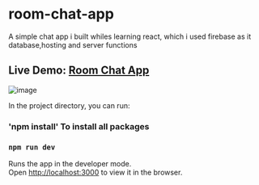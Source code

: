 # room-chat-app

A simple chat app i built whiles learning react, which i used firebase as it database,hosting and server functions

## Live Demo: [Room Chat App](https://chat-app-ff51b.web.app/)
![image](https://user-images.githubusercontent.com/49410124/85251353-abba9c00-b448-11ea-9fdd-7cbc1e0eaf53.png)



In the project directory, you can run:

### 'npm install' To install all packages <br/>

### `npm run dev`

Runs the app in the developer mode.<br />
Open [http://localhost:3000](http://localhost:3000) to view it in the browser.
